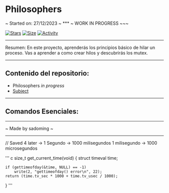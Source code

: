 # Philosophers

~ Started on: 27/12/2023 ~ *** ~ WORK IN PROGRESS ~~~ 

[![Stars](https://img.shields.io/github/stars/Sulig/Philosophers?color=ffff00&label=Stars&logo=Stars&style=?style=flat)](https://github.com/Sulig/Philosophers)
[![Size](https://img.shields.io/github/repo-size/Sulig/Philosophers?color=blue&label=Size&logo=Size&style=?style=flat)](https://github.com/Sulig/Philosophers)
[![Activity](https://img.shields.io/github/last-commit/Sulig/Philosophers?color=orange&label=Last%20Commit&style=flat)](https://github.com/Sulig/Philosophers)
 
***
Resumen:
En este proyecto, aprenderás los principios básico de hilar un proceso.
Vas a aprender a como crear hilos y descubrirás los mutex.

***
## Contenido del repositorio:
- Philosophers *in progress*
- [Subject](https://github.com/Sulig/Philosophers/blob/master/Philosophers.pdf)

***
## Comandos Esenciales:


***
~ Made by sadoming ~
***


// Saved 4 later -> 
1 Segundo -> 1000 milisegundos
1 milisegundo -> 1000 microsegundos

''' c
size_t    get_current_time(void)
{
    struct timeval    time;

    if (gettimeofday(&time, NULL) == -1)
        write(2, "gettimeofday() error\n", 22);
    return (time.tv_sec * 1000 + time.tv_usec / 1000);
}
'''
